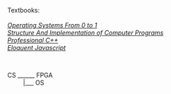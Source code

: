 Textbooks:     
&nbsp;    
[_Operating Systems From 0 to 1_](https://github.com/GandalfTea/Notebooks/tree/master/CS/OS/Operating%20Systems%20From%200%20to%201)    
[_Structure And Implementation of Computer Programs_](https://github.com/GandalfTea/Notebooks/tree/master/SICP)     
[_Professional C++_](https://github.com/GandalfTea/Notebooks/tree/master/ProfC%2B%2B%20.%20textbook)    
[_Eloquent Javascript_](https://github.com/GandalfTea/Notebooks/tree/master/JavaScript/Eloquent%20Javascript)        

&nbsp;
&nbsp;


CS  ______ FPGA       
&nbsp;&nbsp;&nbsp;&nbsp;&nbsp;&nbsp;&nbsp;&nbsp;&nbsp;|___ OS      
&nbsp;

